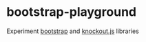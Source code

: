# bootstrap-playground
Experiment [bootstrap](https://getbootstrap.com/) and [knockout.js](https://knockoutjs.com/) libraries